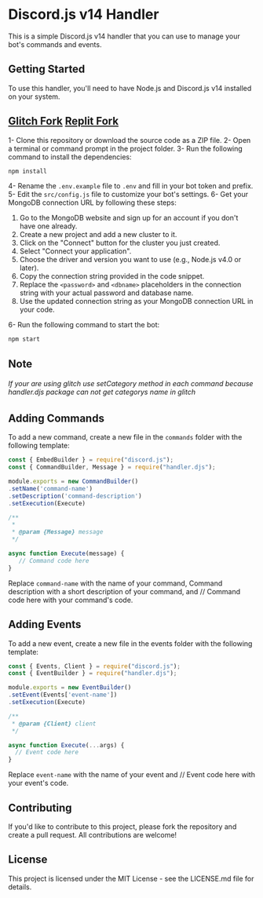 # Discord.js v14 Handler

This is a simple Discord.js v14 handler that you can use to manage your bot's commands and events.

## Getting Started

To use this handler, you'll need to have Node.js and Discord.js v14 installed on your system.

## <a href="https://glitch.com/edit/#!/vdjs-handler">Glitch Fork</a> <a href="https://replit.com/@Gup-gungun/v14handler">Replit Fork</a>

1- Clone this repository or download the source code as a ZIP file.
2- Open a terminal or command prompt in the project folder.
3- Run the following command to install the dependencies:

```bash
npm install
```

4- Rename the `.env.example` file to `.env` and fill in your bot token and prefix.
5- Edit the `src/config.js` file to customize your bot's settings.
6- Get your MongoDB connection URL by following these steps:
   1. Go to the MongoDB website and sign up for an account if you don't have one already.
   2. Create a new project and add a new cluster to it.
   3. Click on the "Connect" button for the cluster you just created.
   4. Select "Connect your application".
   5. Choose the driver and version you want to use (e.g., Node.js v4.0 or later).
   6. Copy the connection string provided in the code snippet.
   7. Replace the `<password>` and `<dbname>` placeholders in the connection string with your actual password and database name.
   8. Use the updated connection string as your MongoDB connection URL in your code.

6- Run the following command to start the bot:
```js
npm start
```
## Note 
<h6>If your are using glitch use setCategory method in each command because handler.djs package can not get categorys name in glitch</h6>

## Adding Commands

To add a new command, create a new file in the `commands` folder with the following template:

```js
const { EmbedBuilder } = require("discord.js");
const { CommandBuilder, Message } = require("handler.djs");

module.exports = new CommandBuilder()
.setName('command-name')
.setDescription('command-description')
.setExecution(Execute)

/**
 * 
 * @param {Message} message 
 */

async function Execute(message) {
   // Command code here
}
```
Replace `command-name` with the name of your command, Command description with a short description of your command, and // Command code here with your command's code.

## Adding Events
To add a new event, create a new file in the events folder with the following template:

```js
const { Events, Client } = require("discord.js");
const { EventBuilder } = require("handler.djs");

module.exports = new EventBuilder()
.setEvent(Events['event-name'])
.setExecution(Execute) 

/**
 * @param {Client} client 
 */

async function Execute(...args) {
  // Event code here
}
```
Replace `event-name` with the name of your event and // Event code here with your event's code.

## Contributing

If you'd like to contribute to this project, please fork the repository and create a pull request. All contributions are welcome!

## License
This project is licensed under the MIT License - see the LICENSE.md file for details.